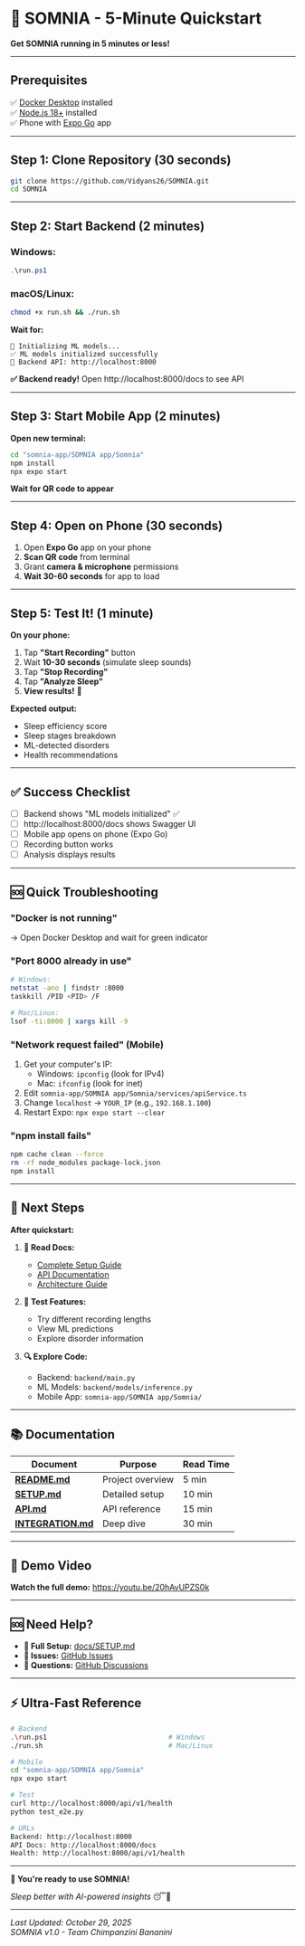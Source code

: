 # 🚀 SOMNIA - 5-Minute Quickstart

**Get SOMNIA running in 5 minutes or less!**

---

## Prerequisites

✅ [Docker Desktop](https://www.docker.com/get-started) installed  
✅ [Node.js 18+](https://nodejs.org/) installed  
✅ Phone with [Expo Go](https://expo.dev/client) app

---

## Step 1: Clone Repository (30 seconds)

```bash
git clone https://github.com/Vidyans26/SOMNIA.git
cd SOMNIA
```

---

## Step 2: Start Backend (2 minutes)

### Windows:
```powershell
.\run.ps1
```

### macOS/Linux:
```bash
chmod +x run.sh && ./run.sh
```

**Wait for:**
```
🤖 Initializing ML models...
✅ ML models initialized successfully
🔹 Backend API: http://localhost:8000
```

**✅ Backend ready!** Open http://localhost:8000/docs to see API

---

## Step 3: Start Mobile App (2 minutes)

**Open new terminal:**
```bash
cd "somnia-app/SOMNIA app/Somnia"
npm install
npx expo start
```

**Wait for QR code to appear**

---

## Step 4: Open on Phone (30 seconds)

1. Open **Expo Go** app on your phone
2. **Scan QR code** from terminal
3. Grant **camera & microphone** permissions
4. **Wait 30-60 seconds** for app to load

---

## Step 5: Test It! (1 minute)

**On your phone:**

1. Tap **"Start Recording"** button
2. Wait **10-30 seconds** (simulate sleep sounds)
3. Tap **"Stop Recording"**
4. Tap **"Analyze Sleep"**
5. **View results!** 🎉

**Expected output:**
- Sleep efficiency score
- Sleep stages breakdown
- ML-detected disorders
- Health recommendations

---

## ✅ Success Checklist

- [ ] Backend shows "ML models initialized" ✅
- [ ] http://localhost:8000/docs shows Swagger UI
- [ ] Mobile app opens on phone (Expo Go)
- [ ] Recording button works
- [ ] Analysis displays results

---

## 🆘 Quick Troubleshooting

### "Docker is not running"
→ Open Docker Desktop and wait for green indicator

### "Port 8000 already in use"
```bash
# Windows:
netstat -ano | findstr :8000
taskkill /PID <PID> /F

# Mac/Linux:
lsof -ti:8000 | xargs kill -9
```

### "Network request failed" (Mobile)
1. Get your computer's IP:
   - Windows: `ipconfig` (look for IPv4)
   - Mac: `ifconfig` (look for inet)
2. Edit `somnia-app/SOMNIA app/Somnia/services/apiService.ts`
3. Change `localhost` → `YOUR_IP` (e.g., `192.168.1.100`)
4. Restart Expo: `npx expo start --clear`

### "npm install fails"
```bash
npm cache clean --force
rm -rf node_modules package-lock.json
npm install
```

---

## 🎯 Next Steps

**After quickstart:**

1. **📖 Read Docs:**
   - [Complete Setup Guide](docs/SETUP.md)
   - [API Documentation](docs/API.md)
   - [Architecture Guide](docs/ARCHITECTURE.md)

2. **🧪 Test Features:**
   - Try different recording lengths
   - View ML predictions
   - Explore disorder information

3. **🔍 Explore Code:**
   - Backend: `backend/main.py`
   - ML Models: `backend/models/inference.py`
   - Mobile App: `somnia-app/SOMNIA app/Somnia/`

---

## 📚 Documentation

| Document | Purpose | Read Time |
|----------|---------|-----------|
| **[README.md](README.md)** | Project overview | 5 min |
| **[SETUP.md](docs/SETUP.md)** | Detailed setup | 10 min |
| **[API.md](docs/API.md)** | API reference | 15 min |
| **[INTEGRATION.md](docs/INTEGRATION.md)** | Deep dive | 30 min |

---

## 🎥 Demo Video

**Watch the full demo:** https://youtu.be/20hAvUPZS0k

---

## 🆘 Need Help?

- **📖 Full Setup:** [docs/SETUP.md](docs/SETUP.md)
- **🐛 Issues:** [GitHub Issues](https://github.com/Vidyans26/SOMNIA/issues)
- **💬 Questions:** [GitHub Discussions](https://github.com/Vidyans26/SOMNIA/discussions)

---

## ⚡ Ultra-Fast Reference

```bash
# Backend
.\run.ps1                              # Windows
./run.sh                               # Mac/Linux

# Mobile
cd "somnia-app/SOMNIA app/Somnia"
npx expo start

# Test
curl http://localhost:8000/api/v1/health
python test_e2e.py

# URLs
Backend: http://localhost:8000
API Docs: http://localhost:8000/docs
Health: http://localhost:8000/api/v1/health
```

---

**🎉 You're ready to use SOMNIA!**

*Sleep better with AI-powered insights* 😴🤖

---

*Last Updated: October 29, 2025*  
*SOMNIA v1.0 - Team Chimpanzini Bananini*
